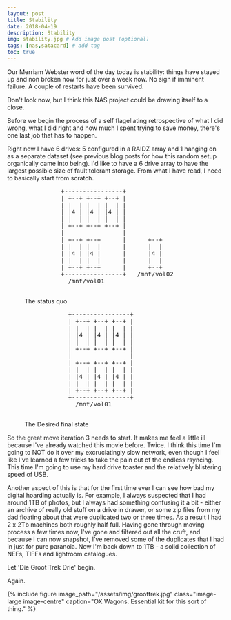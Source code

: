 ```yaml
---
layout: post
title: Stability
date: 2018-04-19
description: Stability
img: stability.jpg # Add image post (optional)
tags: [nas,satacard] # add tag
toc: true
---
```


Our Merriam Webster word of the day today is stability: things have stayed up and non broken now for just over a week now. No sign if imminent failure. A couple of restarts have been survived.

Don't look now, but I think this NAS project could be drawing itself to a close.

Before we begin the process of a self flagellating retrospective of what I did wrong, what I did right and how much I spent trying to save money, there's one last job that has to happen.

Right now I have 6 drives: 5 configured in a RAIDZ array and 1 hanging on as a separate dataset (see previous blog posts for how this random setup organically came into being). I'd like to have a 6 drive array to have the largest possible size of fault tolerant storage. From what I have read, I need to basically start from scratch.

<figure class="image-large image-centre border">
<pre>
          +----------------+
          | +--+ +--+ +--+ |
          | |  | |  | |  | |
          | |4 | |4 | |4 | |
          | |  | |  | |  | |
          | +--+ +--+ +--+ |
          |                |
          | +--+ +--+      |      +--+
          | |  | |  |      |      |  |
          | |4 | |4 |      |      |4 |
          | |  | |  |      |      |  |
          | +--+ +--+      |      +--+
          +----------------+   /mnt/vol02
            /mnt/vol01

</pre>
<figcaption>The status quo</figcaption>
</figure>

<figure class="image-large image-centre border">
<pre>
            +----------------+
            | +--+ +--+ +--+ |
            | |  | |  | |  | |
            | |4 | |4 | |4 | |
            | |  | |  | |  | |
            | +--+ +--+ +--+ |
            |                |
            | +--+ +--+ +--+ |
            | |  | |  | |  | |
            | |4 | |4 | |4 | |
            | |  | |  | |  | |
            | +--+ +--+ +--+ |
            +----------------+
              /mnt/vol01

</pre>
<figcaption>The Desired final state</figcaption>
</figure>

So the great move iteration 3 needs to start. It makes me feel a little ill because I've already watched this movie before. Twice. I think this time I'm going to NOT do it over my excruciatingly slow network, even though I feel like I've learned a few tricks to take the pain out of the endless rsyncing. This time I'm going to use my hard drive toaster and the relatively blistering speed of USB.

Another aspect of this is that for the first time ever I can see how bad my digital hoarding actually is. For example, I always suspected that I had around 1TB of photos, but I always had something confusing it a bit - either an archive of really old stuff on a drive in drawer, or some zip files from my dad floating about that were duplicated two or three times. As a result I had 2 x 2Tb machines both roughly half full. Having gone through moving process a few times now, I've gone and filtered out all the cruft, and because I can now snapshot, I've removed some of the duplicates that I had in just for pure paranoia. Now I'm back down to 1TB - a solid collection of NEFs, TIFFs and lightroom catalogues.

Let 'Die Groot Trek Drie' begin.

Again.

{% include figure image_path="/assets/img/groottrek.jpg" class="image-large image-centre" caption="OX Wagons. Essential kit for this sort of thing." %}
